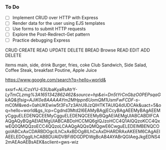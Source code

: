 ### To Do

- [ ] Implement CRUD over HTTP with Express
- [ ] Render data for the user using EJS templates
- [ ] Use forms to submit HTTP requests
- [ ] Explore the Post-Redirect-Get pattern
- [ ] Practice debugging Express

CRUD
CREATE READ UPDATE DELETE
BREAD
Browse READ EDIT ADD DELETE

items
main, side, drink
Burger, fries, coke
Club Sandwich, Side Salad, Coffee
Steak, breakfast Poutine, Apple Juice

https://www.google.com/search?q=hello+world&

sxsrf=ALiCzsYU-63UbaKyaRsAtrY-_LyTmCLzmg%3A1651342862462&source=hp&ei=Dn5tYrCnGbzO0PEPsqaGkAQ&iflsig=AJiK0e8AAAAAYm2MHppn6UomQM1UsmFwFCDF-s_-mC0M&ved=0ahUKEwiw5t3Fs7z3AhU8JzQIHTKTAUIQ4dUDCAk&uact=5&oq=hello+world&gs_lcp=Cgdnd3Mtd2l6EAMyBAgjECcyBAgAEEMyBAgAEEMyCgguELEDENQCEEMyCgguELEDENQCEEMyBQgAEIAEMgUIABCABDIFCAAQgAQyBQgAEIAEMgUIABCABDoHCCMQ6gIQJzoHCC4Q1AIQQzoKCC4QxwEQ0QMQQzoECC4QQzoLCAAQgAQQsQMQgwE6CwguELEDEIMBENQCOgoIABCxAxCDARBDOgcILhCxAxBDOg8ILhCxAxDHARDRAxAKEEM6CAgAEIAEELEDOggILhCABBDUAlDVBFi9DGDPDWgBcAB4AYABrQGIAegJkgEDNS42mAEAoAEBsAEK&sclient=gws-wiz
